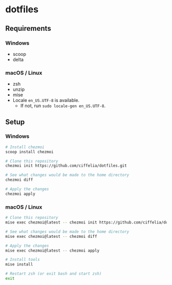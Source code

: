 # dotfiles

## Requirements

### Windows

- scoop
- delta

### macOS / Linux

- zsh
- unzip
- mise
- Locale `en_US.UTF-8` is available.
  - If not, run `sudo locale-gen en_US.UTF-8`.

## Setup

### Windows

```sh
# Install chezmoi
scoop install chezmoi

# Clone this repository
chezmoi init https://github.com/ciffelia/dotfiles.git

# See what changes would be made to the home directory
chezmoi diff

# Apply the changes
chezmoi apply
```

### macOS / Linux

```sh
# Clone this repository
mise exec chezmoi@latest -- chezmoi init https://github.com/ciffelia/dotfiles.git

# See what changes would be made to the home directory
mise exec chezmoi@latest -- chezmoi diff

# Apply the changes
mise exec chezmoi@latest -- chezmoi apply

# Install tools
mise install

# Restart zsh (or exit bash and start zsh)
exit
```
